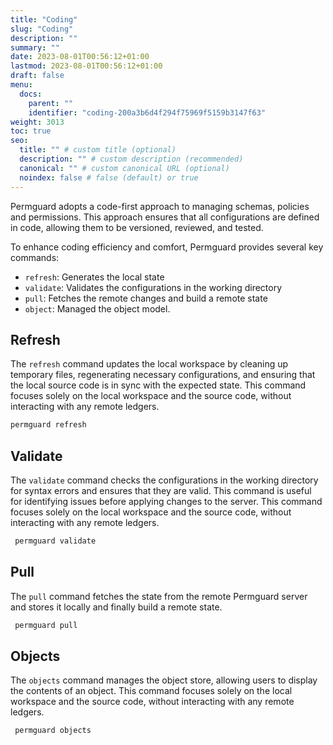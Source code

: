 ```yaml
---
title: "Coding"
slug: "Coding"
description: ""
summary: ""
date: 2023-08-01T00:56:12+01:00
lastmod: 2023-08-01T00:56:12+01:00
draft: false
menu:
  docs:
    parent: ""
    identifier: "coding-200a3b6d4f294f75969f5159b3147f63"
weight: 3013
toc: true
seo:
  title: "" # custom title (optional)
  description: "" # custom description (recommended)
  canonical: "" # custom canonical URL (optional)
  noindex: false # false (default) or true
---
```


Permguard adopts a code-first approach to managing schemas, policies and permissions. This approach ensures that all configurations are defined in code, allowing them to be versioned, reviewed, and tested.

To enhance coding efficiency and comfort, Permguard provides several key commands:

- `refresh`: Generates the local state
- `validate`: Validates the configurations in the working directory
- `pull`: Fetches the remote changes and build a remote state
- `object`: Managed the object model.

## Refresh

The `refresh` command updates the local workspace by cleaning up temporary files, regenerating necessary configurations, and ensuring that the local source code is in sync with the expected state. This command focuses solely on the local workspace and the source code, without interacting with any remote ledgers.

```bash
permguard refresh
```

## Validate

The `validate` command checks the configurations in the working directory for syntax errors and ensures that they are valid. This command is useful for identifying issues before applying changes to the server. This command focuses solely on the local workspace and the source code, without interacting with any remote ledgers.

```bash
 permguard validate
```

## Pull

The `pull` command fetches the state from the remote Permguard server and stores it locally and finally build a remote state.

```bash
 permguard pull
```

## Objects

The `objects` command manages the object store, allowing users to display the contents of an object.
This command focuses solely on the local workspace and the source code, without interacting with any remote ledgers.

```bash
 permguard objects
```

